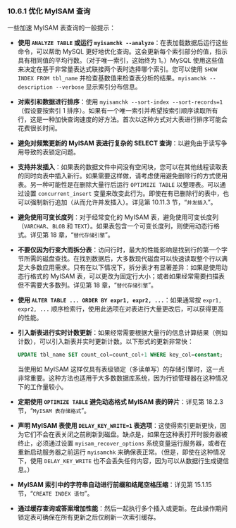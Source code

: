 ### 10.6.1 优化 MyISAM 查询

一些加速 MyISAM 表查询的一般提示：

- **使用 `ANALYZE TABLE` 或运行 `myisamchk --analyze`**：在表加载数据后运行这些命令，可以帮助 MySQL 更好地优化查询。这会更新每个索引部分的值，指示具有相同值的平均行数。（对于唯一索引，这始终为 1。）MySQL 使用这些值来决定在基于非常量表达式联接两个表时选择哪个索引。您可以使用 `SHOW INDEX FROM tbl_name` 并检查基数值来检查表分析的结果。`myisamchk --description --verbose` 显示索引分布信息。

- **对索引和数据进行排序**：使用 `myisamchk --sort-index --sort-records=1`（假设要按索引 1 排序）。如果有一个唯一索引并希望按索引顺序读取所有行，这是一种加快查询速度的好方法。首次以这种方式对大表进行排序可能会花费很长时间。

- **避免对频繁更新的 MyISAM 表进行复杂的 SELECT 查询**：以避免由于读写争用导致的表锁定问题。

- **支持并发插入**：如果表的数据文件中间没有空闲块，您可以在其他线程读取表的同时向表中插入新行。如果需要这样做，请考虑使用避免删除行的方式使用表。另一种可能性是在删除大量行后运行 `OPTIMIZE TABLE` 以整理表。可以通过设置 `concurrent_insert` 变量来改变此行为。即使在有已删除行的表中，也可以强制新行追加（从而允许并发插入）。详见第 10.11.3 节，“`并发插入`”。

- **避免使用可变长度列**：对于经常变化的 MyISAM 表，避免使用可变长度列（`VARCHAR`、`BLOB` 和 `TEXT`）。如果表包含一个可变长度列，则使用动态行格式。详见第 18 章，“`替代存储引擎`”。

- **不要仅因为行变大而拆分表**：访问行时，最大的性能影响是找到行的第一个字节所需的磁盘查找。在找到数据后，大多数现代磁盘可以快速读取整个行以满足大多数应用需求。只有在以下情况下，拆分表才有显著差异：如果是使用动态行格式的 MyISAM 表，可以更改为固定行大小；或者如果经常需要扫描表但不需要大多数列。详见第 18 章，“`替代存储引擎`”。

- **使用 `ALTER TABLE ... ORDER BY expr1, expr2, ...`**：如果通常按 `expr1, expr2, ...` 顺序检索行，使用此选项在对表进行大量更改后，可以获得更高的性能。

- **引入新表进行实时计数更新**：如果经常需要根据大量行的信息计算结果（例如计数），可以引入新表并实时更新计数。以下形式的更新非常快：

  ```sql
  UPDATE tbl_name SET count_col=count_col+1 WHERE key_col=constant;
  ```

  当使用如 MyISAM 这样仅具有表级锁定（多读单写）的存储引擎时，这一点非常重要。这种方法也适用于大多数数据库系统，因为行锁管理器在这种情况下的工作量较小。

- **定期使用 `OPTIMIZE TABLE` 避免动态格式 MyISAM 表的碎片**：详见第 18.2.3 节，“`MyISAM 表存储格式`”。

- **声明 MyISAM 表使用 `DELAY_KEY_WRITE=1` 表选项**：这使得索引更新更快，因为它们不会在表关闭之前刷新到磁盘。缺点是，如果在这种表打开时服务器被终止，必须通过设置 `myisam_recover_options` 系统变量运行服务器，或者在重新启动服务器之前运行 `myisamchk` 来确保表正常。（但是，即使在这种情况下，使用 `DELAY_KEY_WRITE` 也不会丢失任何内容，因为可以从数据行生成键信息。）

- **MyISAM 索引中的字符串自动进行前缀和结尾空格压缩**：详见第 15.1.15 节，“`CREATE INDEX 语句`”。

- **通过缓存查询或答案增加性能**：然后一起执行多个插入或更新。在此操作期间锁定表可确保在所有更新之后仅刷新一次索引缓存。